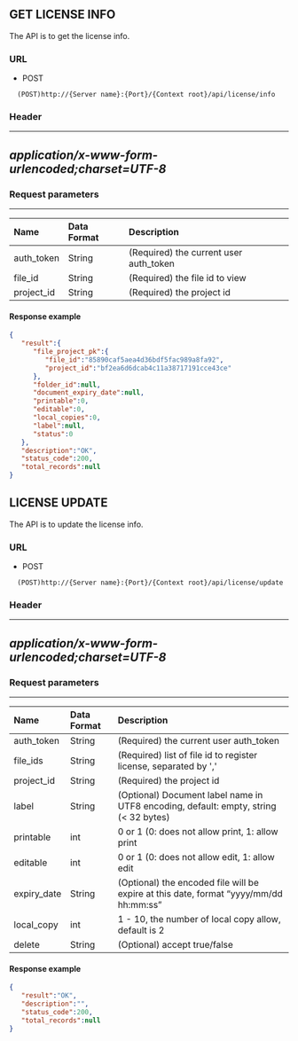 ## GET LICENSE INFO

The API is to get the license info.

### URL
- POST
```` URL
  (POST)http://{Server name}:{Port}/{Context root}/api/license/info
````

### Header

  --------------------------------------------------------------------------------------------------
  *application/x-www-form-urlencoded;charset=UTF-8*
  --------------------------------------------------------------------------------------------------

### Request parameters

  ---------------------------------------------------------------------------- --------------------------------------------------------------------------------- -----------------------
| Name | Data Format | Description |
|:---|:---|:---|
| auth_token | String | (Required) the current user auth_token |
| file_id | String | (Required) the file id to view |
| project_id | String | (Required) the project id |

#### Response example
```json
{  
   "result":{  
      "file_project_pk":{  
         "file_id":"85890caf5aea4d36bdf5fac989a8fa92",
         "project_id":"bf2ea6d6dcab4c11a38717191cce43ce"
      },
      "folder_id":null,
      "document_expiry_date":null,
      "printable":0,
      "editable":0,
      "local_copies":0,
      "label":null,
      "status":0
   },
   "description":"OK",
   "status_code":200,
   "total_records":null
}
```

## LICENSE UPDATE

The API is to update the license info.

### URL
- POST
```` URL
  (POST)http://{Server name}:{Port}/{Context root}/api/license/update
````

### Header

  --------------------------------------------------------------------------------------------------
  *application/x-www-form-urlencoded;charset=UTF-8*
  --------------------------------------------------------------------------------------------------

### Request parameters

  ---------------------------------------------------------------------------- --------------------------------------------------------------------------------- -----------------------
| Name | Data Format | Description |
|:---|:---|:---|
| auth_token | String | (Required) the current user auth_token |
| file_ids | String | (Required) list of file id to register license, separated by ',' |
| project_id | String | (Required) the project id |
| label | String | (Optional) Document label name in UTF8 encoding, default: empty, string (< 32 bytes) |
| printable | int | 0 or 1 (0: does not allow print, 1: allow print |
| editable | int | 0 or 1 (0: does not allow edit, 1: allow edit  |
| expiry_date | String | (Optional) the encoded file will be expire at this date, format “yyyy/mm/dd hh:mm:ss” |
| local_copy | int | 1 - 10, the number of local copy allow, default is 2 |
| delete | String | (Optional) accept true/false |

#### Response example
```json
{  
   "result":"OK",
   "description":"",
   "status_code":200,
   "total_records":null
}
```
